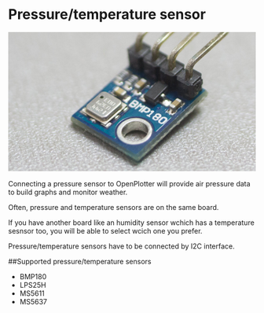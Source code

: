 # Pressure/temperature sensor

![](bmp180.png)

Connecting a pressure sensor to OpenPlotter will provide air pressure data to build graphs and monitor weather.

Often, pressure and temperature sensors are on the same board.

If you have another board like an humidity sensor wchich has a temperature sesnsor too, you will be able to select wcich one you prefer.

Pressure/temperature sensors have to be connected by I2C interface.

##Supported pressure/temperature sensors

* BMP180
* LPS25H
* MS5611
* MS5637

